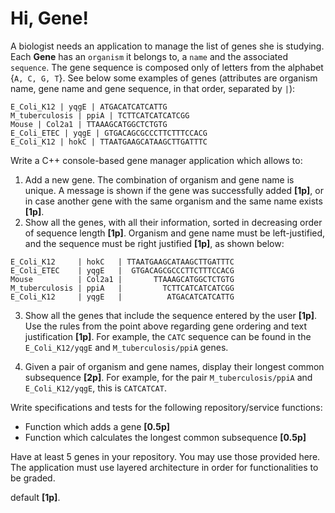 # Hi, Gene!
A biologist needs an application to manage the list of genes she is studying. Each **Gene** has an `organism` it belongs to, a `name` and the associated `sequence`. The gene sequence is composed only of letters from the alphabet {`A, C, G, T`}. See below some examples of genes (attributes are organism name, gene name and gene sequence, in that order, separated by `|`):

`E_Coli_K12 | yqgE | ATGACATCATCATTG`\
`M_tuberculosis | ppiA | TCTTCATCATCATCGG`\
`Mouse | Col2a1 | TTAAAGCATGGCTCTGTG`\
`E_Coli_ETEC | yqgE | GTGACAGCGCCCTTCTTTCCACG`\
`E_Coli_K12 | hokC | TTAATGAAGCATAAGCTTGATTTC`

Write a C++ console-based gene manager application which allows to:
1. Add a new gene. The combination of organism and gene name is unique. A message is shown if the gene was successfully added **[1p]**, or in case another gene with the same organism and the same name exists **[1p]**.
2. Show all the genes, with all their information, sorted in decreasing order of sequence length **[1p]**. Organism and gene name must be left-justified, and the sequence must be right justified **[1p]**, as shown below:

`E_Coli_K12     | hokC   | TTAATGAAGCATAAGCTTGATTTC`\
`E_Coli_ETEC    | yqgE   |  GTGACAGCGCCCTTCTTTCCACG`\
`Mouse          | Col2a1 |       TTAAAGCATGGCTCTGTG`\
`M_tuberculosis | ppiA   |         TCTTCATCATCATCGG`\
`E_Coli_K12     | yqgE   |          ATGACATCATCATTG`

3. Show all the genes that include the sequence entered by the user **[1p]**. Use the rules from the point above regarding gene ordering and text justification **[1p]**. For example, the `CATC` sequence can be found in the `E_Coli_K12/yqgE` and `M_tuberculosis/ppiA` genes.

4. Given a pair of organism and gene names, display their longest common subsequence **[2p]**. For example, for the pair `M_tuberculosis/ppiA` and `E_Coli_K12/yqgE`, this is `CATCATCAT`.

Write specifications and tests for the following repository/service functions:
- Function which adds a gene **[0.5p]**
- Function which calculates the longest common subsequence **[0.5p]**

Have at least 5 genes in your repository. You may use those provided here. The application must use layered architecture in order for functionalities to be graded.

default **[1p]**.
